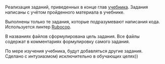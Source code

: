 Реализация заданий, приведенных в конце глав [учебника](https://github.com/igorsimdyanov/ruby).
Задания написаны с учётом пройденного материала в учебнике.  

Выполнены только те задания, которые подразумевают написания кода.
Используется линтер [Rubocop](https://www.rubocop.org/).  

В названиях файлов сформулирована цель задания.
Все файлы содержат в комментариях формулировку самого задания.  

По мере изучения учебника, будут добавляться другие задания.
Сделано с интузиазмом) исключительно в обучающих целях))
